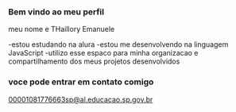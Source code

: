### Bem vindo ao meu perfil 

meu nome e THaillory Emanuele 

-estou estudando na alura 
-estou me desenvolvendo na linguagem JavaScript
-utilizo esse espaco para minha organizacao e compartilhamento dos meus projetos desenvolvidos 

### voce pode entrar em contato comigo

00001081776663sp@al.educacao.sp.gov.br

